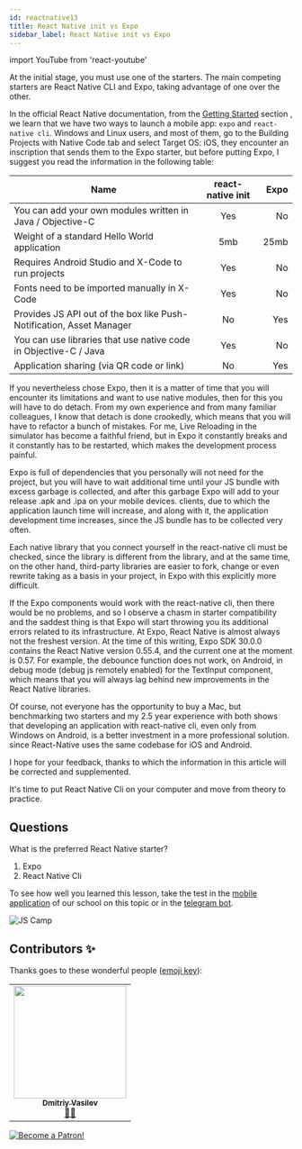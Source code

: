 ```yaml
---
id: reactnative13
title: React Native init vs Expo
sidebar_label: React Native init vs Expo
---
```


import YouTube from 'react-youtube'

At the initial stage, you must use one of the starters. The main competing starters are React Native CLI and Expo, taking advantage of one over the other.


In the official React Native documentation, from the [Getting Started](https://reactnative.dev/docs/environment-setup) section , we learn that we have two ways to launch a mobile app: `expo` and `react-native cli`. Windows and Linux users, and most of them, go to the Building Projects with Native Code tab and select Target OS: iOS, they encounter an inscription that sends them to the Expo starter, but before putting Expo, I suggest you read the information in the following table:

| Name       | react-native init           | Expo  |
| ------------- |:-------------:| -----:|
| You can add your own modules written in Java / Objective-C | Yes | No |
| Weight of a standard Hello World application | 5mb | 25mb |
| Requires Android Studio and X-Code to run projects | Yes | No |
| Fonts need to be imported manually in X-Code | Yes | No |
| Provides JS API out of the box like Push-Notification, Asset Manager | No | Yes |
| You can use libraries that use native code in Objective-C / Java | Yes | No |
| Application sharing (via QR code or link) | No | Yes |

If you nevertheless chose Expo, then it is a matter of time that you will encounter its limitations and want to use native modules, then for this you will have to do detach. From my own experience and from many familiar colleagues, I know that detach is done crookedly, which means that you will have to refactor a bunch of mistakes.
For me, Live Reloading in the simulator has become a faithful friend, but in Expo it constantly breaks and it constantly has to be restarted, which makes the development process painful.

Expo is full of dependencies that you personally will not need for the project, but you will have to wait additional time until your JS bundle with excess garbage is collected, and after this garbage Expo will add to your release .apk and .ipa on your mobile devices. clients, due to which the application launch time will increase, and along with it, the application development time increases, since the JS bundle has to be collected very often.

Each native library that you connect yourself in the react-native cli must be checked, since the library is different from the library, and at the same time, on the other hand, third-party libraries are easier to fork, change or even rewrite taking as a basis in your project, in Expo with this explicitly more difficult.

If the Expo components would work with the react-native cli, then there would be no problems, and so I observe a chasm in starter compatibility and the saddest thing is that Expo will start throwing you its additional errors related to its infrastructure.
At Expo, React Native is almost always not the freshest version. At the time of this writing, Expo SDK 30.0.0 contains the React Native version 0.55.4, and the current one at the moment is 0.57. For example, the debounce function does not work, on Android, in debug mode (debug js remotely enabled) for the TextInput component, which means that you will always lag behind new improvements in the React Native libraries.

Of course, not everyone has the opportunity to buy a Mac, but benchmarking two starters and my 2.5 year experience with both shows that developing an application with react-native cli, even only from Windows on Android, is a better investment in a more professional solution. since React-Native uses the same codebase for iOS and Android.

I hope for your feedback, thanks to which the information in this article will be corrected and supplemented.

It's time to put React Native Cli on your computer and move from theory to practice.

## Questions

What is the preferred React Native starter?

1. Expo
2. React Native Cli

To see how well you learned this lesson, take the test in the [mobile application](http://onelink.to/njhc95) of our school on this topic or in the [telegram bot](https://t.me/javascriptcamp_bot).

![JS Camp](/img/app.jpg)

## Contributors ✨

Thanks goes to these wonderful people ([emoji key](https://allcontributors.org/docs/en/emoji-key)):

<table>
  <tr>
    <td align="center"><a href="https://fullstackserverless.github.io/"><img src="https://avatars0.githubusercontent.com/u/6774813?v=4?s=200" width="200px;" alt=""/><br /><sub><b>Dmitriy Vasilev</b></sub></a><br /> <a href="https://github.com/gHashTag/react-native-village/commits?author=gHashTag" title="Documentation">📖💲</a></td>
  </tr>
</table>

[![Become a Patron!](/img/logo/patreon.jpg)](https://www.patreon.com/bePatron?u=31769291)
